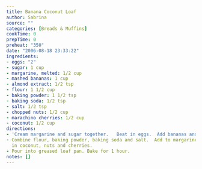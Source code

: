 ```yaml
---
title: Banana Coconut Loaf
author: Sabrina
source: ""
categories: [Breads & Muffins]
cookTime: 0
prepTime: 0
preheat: "350"
date: "2006-08-18 23:33:22"
ingredients:
- eggs: "2"
- sugar: 1 cup
- margarine, melted: 1/2 cup
- mashed bananas: 1 cup
- almond extract: 1/2 tsp
- flour: 1 1/2 cup
- baking powder: 1 1/2 tsp
- baking soda: 1/2 tsp
- salt: 1/2 tsp
- chopped nuts: 1/2 cup
- marachino cherries: 1/2 cup
- coconut: 1/2 cup
directions:
- 'Cream margarine and sugar together.   Beat in eggs.  Add bananas and almond extract.  '
- Combine flour, baking powder, baking soda and salt.  Add to margarine mixture.  Stir.  Fold
  in coconut, nuts and cherries.
- Pour into greased loaf pan. Bake for 1 hour.
notes: []
---
```


